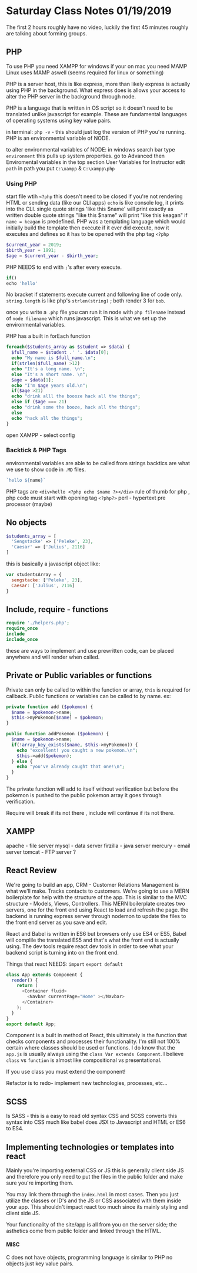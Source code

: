 # Saturday Class Notes 01/19/2019
The first 2 hours roughly have no video, luckily the first 45 minutes roughly are talking about forming groups.

## PHP

To use PHP you need XAMPP for windows if your on mac you need MAMP
Linux uses MAMP aswell (seems required for linux or something)

PHP is a server host, this is like express, more than likely express is actually using PHP in the background.
What express does is allows your access to alter the PHP server in the background through node.

PHP is a language that is written in OS script so it doesn't need to be translated unlike javascript for example.
These are fundamental languages of operating systems using key value pairs. 

in terminal:
`php -v` - this should just log the version of PHP you're running. 
PHP is an environmental variable of NODE.

to alter environmental variables of NODE:
in windows search bar type `environment` this pulls up system properties. 
go to Advanced then Enviromental variables
in the top section User Variables for Instructor edit `path`
in path you put `C:\xampp` & `C:\xampp\php`

### Using PHP
start file wtih
`<?php` this doesn't need to be closed if you're not rendering HTML or sending data (like our CLI apps)
`echo` is like console log, it prints into the CLI. 
single quote strings 'like this $name' will print exactly as written
double quote strings "like this $name" will print "like this keagan" if `name = keagan` is predefined.
PHP was a templating language which would initially build the template then execute if it ever did execute, now it executes and defines so it has to be opened with the php tag `<?php` 
```php
$current_year = 2019;
$birth_year = 1991;
$age = $current_year - $birth_year;
```
PHP NEEDS to end with `;`'s after every execute. 
```js
if() 
echo 'hello'
```
No bracket if statements execute current and following line of code only. 
`string.length` is like php's `strlen(string)` ; both render 3 for `bob`.

once you write a `.php` file you can run it in node with `php filename` instead of `node filename` which runs javascript. 
This is what we set up the environmental variables. 

PHP has a built in forEach function
```php
foreach($students_array as $student => $data) {
  $full_name = $student .' '. $data[0];
  echo "My name is $full_name.\n";
  if(strlen($full_name) >12)
  echo "It's a long name. \n";
  else "It's a short name. \n";
  $age = $data[1];
  echo "I'm $age years old.\n";
  if($age >21)
  echo "drink alll the boooze hack all the things";
  else if ($age === 21)
  echo "drink some the booze, hack all the things";
  else
  echo "hack all the things";
}
```
open XAMPP - select config 

### Backtick & PHP Tags
environmental variables are able to be called from strings
backtics are what we use to show code in `.MD` files. 
```js
`hello ${name}`
```
PHP tags are `<div>hello <?php echo $name ?></div>`
rule of thumb for php , php code must start with opening tag `<?php?>`
perl - hypertext pre processor (maybe)

## No objects
```php
$students_array = [
  'Sengstacke' => ['Peleke', 23],
  'Caesar' => ['Julius', 2116]
]
``` 
this is basically a javascript object like:
```js
var studentsArray = {
  sengstacke: ['Peleke', 23],
  Caesar: ['Julius', 2116]
}
```

## Include, require - functions
```php
require './helpers.php';
require_once
include
include_once
```
these are ways to implement and use prewritten code, can be placed anywhere and will render when called. 

## Private or Public variables or functions
Private can only be called to within the function or array, `this` is required for callback.
Public functions or variables can be called to by name.
ex:
```php
private function add ($pokemon) {
  $name = $pokemon->name;
  $this->myPokemon[$name] = $pokemon;
}

public function addPokemon ($pokemon) {
  $name = $pokemon->name;
  if(!array_key_exists($name, $this->myPokemon)) {
    echo "excellent! you caught a new pokemon.\n";
    $this->add($pokemon);
  } else {
    echo "you've already caught that one!\n";
  }
}
```
The private function will add to itself without verification but before the pokemon is pushed to the public pokemon array it goes through verification. 


Require will break if its not there , include will continue if its not there. 

## XAMPP
apache - file server
mysql - data server
firzilla - java server
mercury - email server
tomcat - FTP server ? 

## React Review

We're going to build an app, CRM - Customer Relations Management is what we'll make.
Tracks contacts to customers. 
We're going to use a MERN boilerplate for help with the structure of the app.
This is similar to the MVC structure - Models, Views, Controllers.
This MERN boilerplate creates two servers, one for the front end using React to load and refresh the page.
the backend is running express server through nodemon to update the files to the front end server as you save and edit.

React and Babel is written in ES6 but browsers only use ES4 or ES5, Babel will complile the translated ES5 and that's what the front end is actually using.
The dev tools require react dev tools in order to see what your backend script is turning into on the front end. 

Things that react NEEDS:
`import` `export default` 
```js
class App extends Component {
  render() {
    return (
      <Container fluid>
        <Navbar currentPage="Home" ></Navbar>
      </Container>
    );
  }
}
export default App;
```
Component is a built in method of React, this ultimately is the function that checks components and processes their functionality.
I'm still not 100% certain where classes should be used or functions.
I do know that the `app.js` is usually always using the `class Var extends Component`.
I believe `class` vs `function` is almost like compositional vs presentational.

If you use class you must extend the component!

Refactor is to redo- implement new technologies, processes, etc...


## SCSS

Is SASS - this is a easy to read old syntax CSS and SCSS converts this syntax into CSS
much like babel does JSX to Javascript and HTML or ES6 to ES4.


## Implementing technologies or templates into react

Mainly you're importing external CSS or JS this is generally client side JS and therefore you only need to put the files in the public folder and make sure you're importing them.

You may link them through the `index.html` in most cases.
Then you just utilize the classes or ID's and the JS or CSS associated with them inside your app.
This shouldn't impact react too much since its mainly styling and client side JS.

Your functionality of the site/app is all from you on the server side; the asthetics come from public folder and linked through the HTML. 


#### MISC
C does not have objects, programming language is similar to PHP no objects just key value pairs. 
